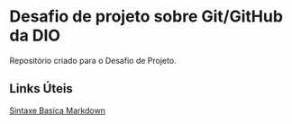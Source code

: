 # Desafio de projeto sobre Git/GitHub da DIO
Repositório criado para o Desafio de Projeto. 

## Links Úteis
[Sintaxe Basica Markdown](https://www.markdownguide.org/basic-syntax/)
